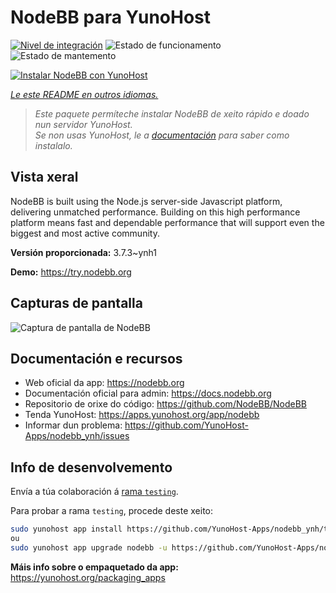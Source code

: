 <!--
NOTA: Este README foi creado automáticamente por <https://github.com/YunoHost/apps/tree/master/tools/readme_generator>
NON debe editarse manualmente.
-->

# NodeBB para YunoHost

[![Nivel de integración](https://apps.yunohost.org/badge/integration/nodebb)](https://ci-apps.yunohost.org/ci/apps/nodebb/)
![Estado de funcionamento](https://apps.yunohost.org/badge/state/nodebb)
![Estado de mantemento](https://apps.yunohost.org/badge/maintained/nodebb)

[![Instalar NodeBB con YunoHost](https://install-app.yunohost.org/install-with-yunohost.svg)](https://install-app.yunohost.org/?app=nodebb)

*[Le este README en outros idiomas.](./ALL_README.md)*

> *Este paquete permíteche instalar NodeBB de xeito rápido e doado nun servidor YunoHost.*  
> *Se non usas YunoHost, le a [documentación](https://yunohost.org/install) para saber como instalalo.*

## Vista xeral

NodeBB is built using the Node.js server-side Javascript platform, delivering unmatched performance.
Building on this high performance platform means fast and dependable performance that will support even the biggest and most active community.

**Versión proporcionada:** 3.7.3~ynh1

**Demo:** <https://try.nodebb.org>

## Capturas de pantalla

![Captura de pantalla de NodeBB](./doc/screenshots/screenshot.png)

## Documentación e recursos

- Web oficial da app: <https://nodebb.org>
- Documentación oficial para admin: <https://docs.nodebb.org>
- Repositorio de orixe do código: <https://github.com/NodeBB/NodeBB>
- Tenda YunoHost: <https://apps.yunohost.org/app/nodebb>
- Informar dun problema: <https://github.com/YunoHost-Apps/nodebb_ynh/issues>

## Info de desenvolvemento

Envía a túa colaboración á [rama `testing`](https://github.com/YunoHost-Apps/nodebb_ynh/tree/testing).

Para probar a rama `testing`, procede deste xeito:

```bash
sudo yunohost app install https://github.com/YunoHost-Apps/nodebb_ynh/tree/testing --debug
ou
sudo yunohost app upgrade nodebb -u https://github.com/YunoHost-Apps/nodebb_ynh/tree/testing --debug
```

**Máis info sobre o empaquetado da app:** <https://yunohost.org/packaging_apps>
